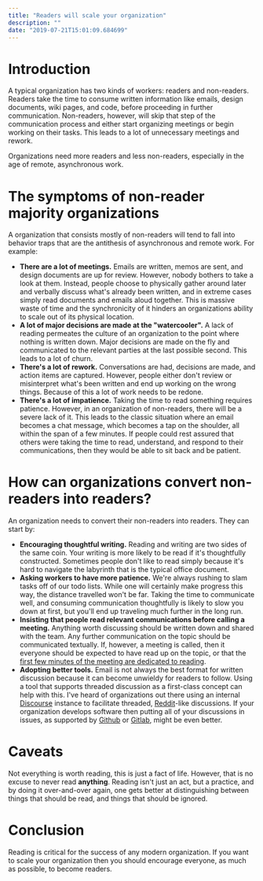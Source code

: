 ```yaml
---
title: "Readers will scale your organization"
description: ""
date: "2019-07-21T15:01:09.684699"
---
```


# Introduction

A typical organization has two kinds of workers: readers and non-readers. Readers take the time to consume written information like emails, design documents, wiki pages, and code, before proceeding in further communication. Non-readers, however, will skip that step of the communication process and either start organizing meetings or begin working on their tasks. This leads to a lot of unnecessary meetings and rework.

Organizations need more readers and less non-readers, especially in the age of remote, asynchronous work.

# The symptoms of non-reader majority organizations

A organization that consists mostly of non-readers will tend to fall into behavior traps that are the antithesis of asynchronous and remote work. For example:

* **There are a lot of meetings.** Emails are written, memos are sent, and design documents are up for review. However, nobody bothers to take a look at them. Instead, people  choose to physically gather around later and verbally discuss what's already been written, and in extreme cases simply read documents and emails aloud together. This is massive waste of time and the synchronicity of it hinders an organizations ability to scale out of its physical location.
* **A lot of major decisions are made at the "watercooler".** A lack of reading permeates the culture of an organization to the point where nothing is written down. Major decisions are made on the fly and communicated to the relevant parties at the last possible second. This leads to a lot of churn.
* **There's a lot of rework.** Conversations are had, decisions are made, and action items are captured. However, people either don't review or misinterpret what's been written and end up working on the wrong things. Because of this a lot of work needs to be redone.
* **There's a lot of impatience.** Taking the time to read something requires patience. However, in an organization of non-readers, there will be a severe lack of it. This leads to the classic situation where an email becomes a chat message, which becomes a tap on the shoulder, all within the span of a few minutes. If people could rest assured that others were taking the time to read, understand, and respond to their communications, then they would be able to sit back and be patient.

# How can organizations convert non-readers into readers?

An organization needs to convert their non-readers into readers. They can start by:

* **Encouraging thoughtful writing.** Reading and writing are two sides of the same coin. Your writing is more likely to be read if it's thoughtfully constructed. Sometimes people don't like to read simply because it's hard to navigate the labyrinth that is the typical office document.
* **Asking workers to have more patience.** We're always rushing to slam tasks off of our todo lists. While one will certainly make progress this way, the distance travelled won't be far. Taking the time to communicate well, and consuming communication thoughtfully is likely to slow you down at first, but you'll end up traveling much further in the long run. 
* **Insisting that people read relevant communications before calling a meeting.** Anything worth discussing should be written down and shared with the team. Any further communication on the topic should be communicated textually. If, however, a meeting is called, then it everyone should be expected to have read up on the topic, or that the [first few minutes of the meeting are dedicated to reading](https://www.cnbc.com/2018/04/23/what-jeff-bezos-learned-from-requiring-6-page-memos-at-amazon.html).
* **Adopting better tools.** Email is not always the best format for written discussion because it can become unwieldy for readers to follow. Using a tool that supports threaded discussion as a first-class concept can help with this. I've heard of organizations out there using an internal [Discourse](https://www.discourse.org/) instance to facilitate threaded, [Reddit](https://www.reddit.com/)-like discussions. If your organization develops software then putting all of your discussions in issues, as supported by [Github](https://guides.github.com/features/issues/) or [Gitlab](https://docs.gitlab.com/ee/user/project/issues/), might be even better.

# Caveats
Not everything is worth reading, this is just a fact of life. However, that is no excuse to never read **anything**. Reading isn't just an act, but a practice, and by doing it over-and-over again, one gets better at distinguishing between things that should be read, and things that should be ignored.

# Conclusion
Reading is critical for the success of any modern organization. If you want to scale your organization then you should encourage everyone, as much as possible, to become readers.
